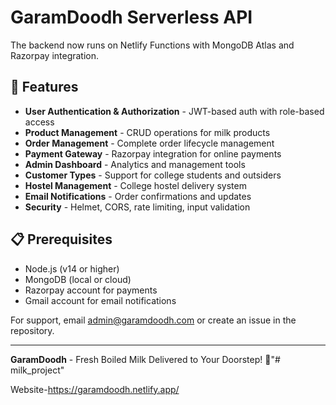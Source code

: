 # GaramDoodh Serverless API

The backend now runs on Netlify Functions with MongoDB Atlas and Razorpay integration.

## 🚀 Features

- **User Authentication & Authorization** - JWT-based auth with role-based access
- **Product Management** - CRUD operations for milk products
- **Order Management** - Complete order lifecycle management
- **Payment Gateway** - Razorpay integration for online payments
- **Admin Dashboard** - Analytics and management tools
- **Customer Types** - Support for college students and outsiders
- **Hostel Management** - College hostel delivery system
- **Email Notifications** - Order confirmations and updates
- **Security** - Helmet, CORS, rate limiting, input validation

## 📋 Prerequisites

- Node.js (v14 or higher)
- MongoDB (local or cloud)
- Razorpay account for payments
- Gmail account for email notifications


For support, email admin@garamdoodh.com or create an issue in the repository.

---

**GaramDoodh** - Fresh Boiled Milk Delivered to Your Doorstep! 🥛"# milk_project" 

Website-https://garamdoodh.netlify.app/
